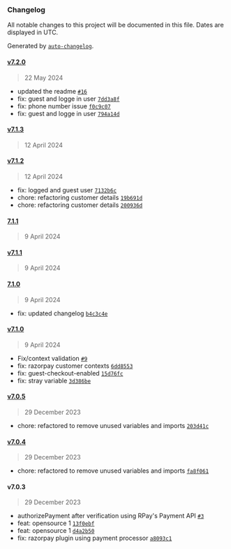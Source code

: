 ### Changelog

All notable changes to this project will be documented in this file. Dates are displayed in UTC.

Generated by [`auto-changelog`](https://github.com/CookPete/auto-changelog).

#### [v7.2.0](https://github.com/SGFGOV/medusa-payment-razorpay/compare/v7.1.3...v7.2.0)

> 22 May 2024

-  updated the readme [`#16`](https://github.com/SGFGOV/medusa-payment-razorpay/pull/16)
- fix: guest and logge in user [`7dd3a8f`](https://github.com/SGFGOV/medusa-payment-razorpay/commit/7dd3a8f8ec093b75e3891b5d66df1671df7b6586)
- fix: phone number issue [`f0c9c07`](https://github.com/SGFGOV/medusa-payment-razorpay/commit/f0c9c079b7097b84df119eba8cd472f7549c47e7)
- fix: guest and logge in user [`794a14d`](https://github.com/SGFGOV/medusa-payment-razorpay/commit/794a14ded36f2ff59d287b5cbdeda48a31bc8605)

#### [v7.1.3](https://github.com/SGFGOV/medusa-payment-razorpay/compare/v7.1.2...v7.1.3)

> 12 April 2024

#### [v7.1.2](https://github.com/SGFGOV/medusa-payment-razorpay/compare/7.1.1...v7.1.2)

> 12 April 2024

- fix: logged and guest user [`7132b6c`](https://github.com/SGFGOV/medusa-payment-razorpay/commit/7132b6cb06688346d06360e1fbe8fdf5ef6ca619)
- chore: refactoring customer details [`19b691d`](https://github.com/SGFGOV/medusa-payment-razorpay/commit/19b691db487dc4bd802b32502623c46335174219)
- chore: refactoring customer details [`200936d`](https://github.com/SGFGOV/medusa-payment-razorpay/commit/200936d8f76ae78a209ddf71646dd84d148303f4)

#### [7.1.1](https://github.com/SGFGOV/medusa-payment-razorpay/compare/v7.1.1...7.1.1)

> 9 April 2024

#### [v7.1.1](https://github.com/SGFGOV/medusa-payment-razorpay/compare/7.1.0...v7.1.1)

> 9 April 2024

#### [7.1.0](https://github.com/SGFGOV/medusa-payment-razorpay/compare/v7.1.0...7.1.0)

> 9 April 2024

- fix: updated changelog [`b4c3c4e`](https://github.com/SGFGOV/medusa-payment-razorpay/commit/b4c3c4e5e7046ff5292957d9173d747b444e1084)

#### [v7.1.0](https://github.com/SGFGOV/medusa-payment-razorpay/compare/v7.0.5...v7.1.0)

> 9 April 2024

- Fix/context validation [`#9`](https://github.com/SGFGOV/medusa-payment-razorpay/pull/9)
- fix: razorpay customer contexts [`6dd8553`](https://github.com/SGFGOV/medusa-payment-razorpay/commit/6dd8553125610da4acb4852c7cc7f66967b68e0e)
- fix: guest-checkout-enabled [`15d76fc`](https://github.com/SGFGOV/medusa-payment-razorpay/commit/15d76fc2a7a490de6cade8b9331ebce636a5c8dc)
- fix: stray variable [`3d386be`](https://github.com/SGFGOV/medusa-payment-razorpay/commit/3d386be0e930346ccccffc2bd187e0a0b802c81c)

#### [v7.0.5](https://github.com/SGFGOV/medusa-payment-razorpay/compare/v7.0.4...v7.0.5)

> 29 December 2023

- chore: refactored to remove unused variables and imports [`203d41c`](https://github.com/SGFGOV/medusa-payment-razorpay/commit/203d41caee83435f4cb935e4855f772118e60866)

#### [v7.0.4](https://github.com/SGFGOV/medusa-payment-razorpay/compare/v7.0.3...v7.0.4)

> 29 December 2023

- chore: refactored to remove unused variables and imports [`fa8f061`](https://github.com/SGFGOV/medusa-payment-razorpay/commit/fa8f0613324cc8442491a4ff90ce15e954580bd0)

#### v7.0.3

> 29 December 2023

- authorizePayment after verification using RPay's Payment API [`#3`](https://github.com/SGFGOV/medusa-payment-razorpay/pull/3)
- feat: opensource 1 [`13f0ebf`](https://github.com/SGFGOV/medusa-payment-razorpay/commit/13f0ebffd46a0e09b9c606ed762ba709bc4474a2)
- feat: opensource 1 [`d4a2b50`](https://github.com/SGFGOV/medusa-payment-razorpay/commit/d4a2b5089915bb7f65fbcc3ee5dfbb4692c6d6be)
- fix: razorpay plugin using payment processor [`a8093c1`](https://github.com/SGFGOV/medusa-payment-razorpay/commit/a8093c1532e5fd45b396c35c207218a89362a625)
